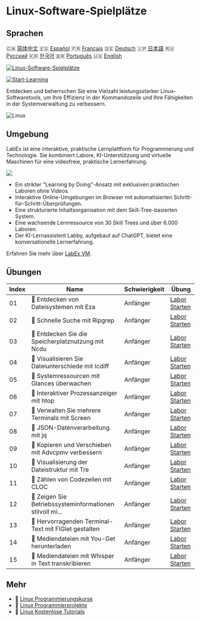 # Linux-Software-Spielplätze

## Sprachen

🇨🇳 [简体中文](README_zh.md) 🇪🇸 [Español](README_es.md) 🇫🇷 [Français](README_fr.md) 🇩🇪 [Deutsch](README_de.md) 🇯🇵 [日本語](README_ja.md) 🇷🇺 [Русский](README_ru.md) 🇰🇷 [한국어](README_ko.md) 🇧🇷 [Português](README_pt.md) 🇺🇸 [English](README.md) 

[![Linux-Software-Spielplätze](https://cover-creator.labex.io/linux-software-playgrounds.png?lang=de)](https://labex.io/de/courses/linux-software-playgrounds)

[![Start-Learning](https://img.shields.io/badge/Start-Learning-whitesmoke?style=for-the-badge)](https://labex.io/de/courses/linux-software-playgrounds)

Entdecken und beherrschen Sie eine Vielzahl leistungsstarker Linux-Softwaretools, um Ihre Effizienz in der Kommandozeile und Ihre Fähigkeiten in der Systemverwaltung zu verbessern.

![Linux](https://img.shields.io/badge/Linux-whitesmoke?style=for-the-badge&logo=linux)


## Umgebung

LabEx ist eine interaktive, praktische Lernplattform für Programmierung und Technologie. Sie kombiniert Labore, KI-Unterstützung und virtuelle Maschinen für eine videofreie, praktische Lernerfahrung.

![](https://tutorial-screenshot.getvm.io/images/vm-1725247253.png)

- Ein strikter "Learning by Doing"-Ansatz mit exklusiven praktischen Laboren ohne Videos.
- Interaktive Online-Umgebungen im Browser mit automatisierten Schritt-für-Schritt-Überprüfungen.
- Eine strukturierte Inhaltsorganisation mit dem Skill-Tree-basierten System.
- Eine wachsende Lernressource von 30 Skill Trees und über 6.000 Laboren.
- Der KI-Lernassistent Labby, aufgebaut auf ChatGPT, bietet eine konversationelle Lernerfahrung.

Erfahren Sie mehr über [LabEx VM](https://support.labex.io/using-labex/virtual-machine).

## Übungen

|   Index | Name                                                     | Schwierigkeit   | Übung                                                                                                                              |
|---------|----------------------------------------------------------|-----------------|------------------------------------------------------------------------------------------------------------------------------------|
|      01 | 📖 Entdecken von Dateisystemen mit Eza                   | Anfänger        | <a target='_blank' href='https://labex.io/de/tutorials/linux-exploring-file-systems-with-eza-295948'>Labor Starten</a>             |
|      02 | 📖 Schnelle Suche mit Ripgrep                            | Anfänger        | <a target='_blank' href='https://labex.io/de/tutorials/linux-fast-searching-with-ripgrep-384504'>Labor Starten</a>                 |
|      03 | 📖 Entdecken Sie die Speicherplatznutzung mit Ncdu       | Anfänger        | <a target='_blank' href='https://labex.io/de/tutorials/linux-explore-disk-usage-with-ncdu-296141'>Labor Starten</a>                |
|      04 | 📖 Visualisieren Sie Dateiunterschiede mit Icdiff        | Anfänger        | <a target='_blank' href='https://labex.io/de/tutorials/linux-visualize-file-differences-with-icdiff-272381'>Labor Starten</a>      |
|      05 | 📖 Systemressourcen mit Glances überwachen               | Anfänger        | <a target='_blank' href='https://labex.io/de/tutorials/linux-monitor-system-resources-with-glances-384503'>Labor Starten</a>       |
|      06 | 📖 Interaktiver Prozessanzeiger mit htop                 | Anfänger        | <a target='_blank' href='https://labex.io/de/tutorials/linux-interactive-process-viewer-with-htop-271667'>Labor Starten</a>        |
|      07 | 📖 Verwalten Sie mehrere Terminals mit Screen            | Anfänger        | <a target='_blank' href='https://labex.io/de/tutorials/linux-manage-multiple-terminals-with-screen-271827'>Labor Starten</a>       |
|      08 | 📖 JSON-Datenverarbeitung mit jq                         | Anfänger        | <a target='_blank' href='https://labex.io/de/tutorials/linux-json-data-processing-with-jq-279945'>Labor Starten</a>                |
|      09 | 📖 Kopieren und Verschieben mit Advcpmv verbessern       | Anfänger        | <a target='_blank' href='https://labex.io/de/tutorials/linux-enhance-copying-and-moving-with-advcpmv-295937'>Labor Starten</a>     |
|      10 | 📖 Visualisierung der Dateistruktur mit Tre              | Anfänger        | <a target='_blank' href='https://labex.io/de/tutorials/linux-file-structure-visualization-with-tre-384505'>Labor Starten</a>       |
|      11 | 📖 Zählen von Codezeilen mit CLOC                        | Anfänger        | <a target='_blank' href='https://labex.io/de/tutorials/linux-count-lines-of-code-with-cloc-273383'>Labor Starten</a>               |
|      12 | 📖 Zeigen Sie Betriebssysteminformationen stilvoll mi... | Anfänger        | <a target='_blank' href='https://labex.io/de/tutorials/linux-display-os-info-stylishly-with-neofetch-299825'>Labor Starten</a>     |
|      13 | 📖 Hervorragenden Terminal-Text mit FIGlet gestalten     | Anfänger        | <a target='_blank' href='https://labex.io/de/tutorials/linux-crafting-striking-terminal-text-with-figlet-272383'>Labor Starten</a> |
|      14 | 📖 Mediendateien mit You-Get herunterladen               | Anfänger        | <a target='_blank' href='https://labex.io/de/tutorials/linux-download-media-with-you-get-289657'>Labor Starten</a>                 |
|      15 | 📖 Mediendateien mit Whisper in Text transkribieren      | Anfänger        | <a target='_blank' href='https://labex.io/de/tutorials/linux-transcribe-media-to-text-with-whisper-289658'>Labor Starten</a>       |

## Mehr

- 🔗 [Linux Programmierungskurse](https://github.com/labex-labs/awesome-programming-courses)
- 🔗 [Linux Programmierprojekte](https://github.com/labex-labs/awesome-programming-projects)
- 🔗 [Linux Kostenlose Tutorials](https://github.com/labex-labs/linux-free-tutorials)

